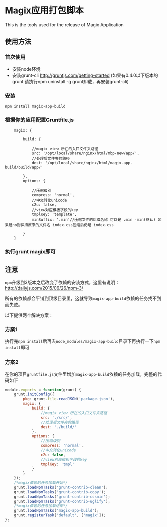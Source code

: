 # Magix应用打包脚本

This is the tools used for the release of Magix Application

## 使用方法

### 首次使用
* 安装node环境
* 安装grunt-cli http://gruntjs.com/getting-started (如果有0.4.0以下版本的grunt 请执行npm uninstall -g grunt卸载，再安装grunt-cli)

### 安装
    npm install magix-app-build

### 根据你的应用配置Gruntfile.js

        magix: {

            build: {

                //magix view 所在的入口文件夹路径
                src: '/opt/local/share/nginx/html/mbp-new/app/',
                //处理后文件夹的路径
                dest: '/opt/local/share/nginx/html/magix-app-build/build/app/'

            },
            options: {

                //压缩级别
                compress: 'normal',
                //中文转化unicode
                c2u: false,
                //view对应模板字段的key
                tmplKey: 'template',
                minSuffix: '.min'//压缩文件的后缀名称 可以是 .min -min(默认) 如果是no则保持原来的文件名 index.css压缩后仍是 index.css

            }
        }


### 执行grunt magix即可


## 注意

`npm`升级到3版本之后改变了依赖的安装方式，这里有说明：http://dailyjs.com/2015/06/26/npm-3/

所有的依赖都会平铺到顶级目录里，这就导致`magix-app-build`依赖的任务找不到而失败。

以下提供两个解决方案：

### 方案1

执行完`npm install`后再去`node_modules/magix-app-build`目录下再执行一下`npm install`即可

### 方案2

在你的项目`gruntfile.js`文件里增加`magix-app-build`依赖的任务加载，完整的代码如下

```js
module.exports = function(grunt) {
    grunt.initConfig({
        pkg: grunt.file.readJSON('package.json'),
        magix: {
            build: {
                //magix view 所在的入口文件夹路径
                src: './src/',
                //处理后文件夹的路径
                dest: './build/'
            },
            options: {
                //压缩级别
                compress: 'normal',
                //中文转化unicode
                c2u: false,
                //view对应模板字段的key
                tmplKey: 'tmpl'
            }
        }
    });
    /*magix依赖的任务加载开始*/
    grunt.loadNpmTasks('grunt-contrib-clean');
    grunt.loadNpmTasks('grunt-contrib-copy');
    grunt.loadNpmTasks('grunt-contrib-cssmin');
    grunt.loadNpmTasks('grunt-contrib-uglify');
    /*magix依赖的任务加载结束*/
    grunt.loadNpmTasks('magix-app-build');
    grunt.registerTask('default', ['magix']);
};
```







